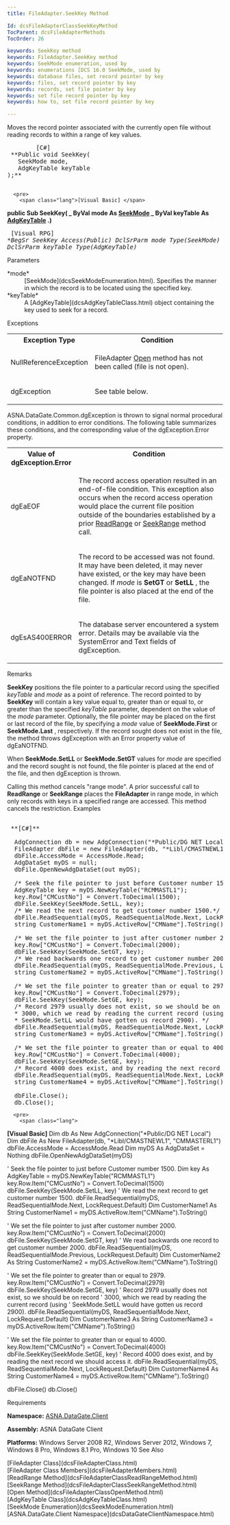 ```yaml
---
title: FileAdapter.SeekKey Method

Id: dcsFileAdapterClassSeekKeyMethod
TocParent: dcsFileAdapterMethods
TocOrder: 26

keywords: SeekKey method
keywords: FileAdapter.SeekKey method
keywords: SeekMode enumeration, used by
keywords: enumerations [DCS 16.0 SeekMode, used by
keywords: database files, set record pointer by key
keywords: files, set record pointer by key
keywords: records, set file pointer by key
keywords: set file record pointer by key
keywords: how to, set file record pointer by key

---
```


Moves the record pointer associated with the currently open file without reading records to within a range of key values.
<pre>
        <span class="lang">[C#]</span>
 **Public void SeekKey(
   SeekMode mode,
   AdgKeyTable keyTable
);** 
      </pre>
      <pre>
        <span class="lang">[Visual Basic] </span>
 **public Sub SeekKey( _
   ByVal mode As [SeekMode](dcsSeekModeEnumeration.html) _
   ByVal keyTable As [AdgKeyTable](dcsAdgKeyTableClass.html)
.)** 
      </pre>
      <pre class="prettyprint">
        <span class="lang">[Visual RPG]</span>
 **BegSr SeekKey Access(*Public)
   DclSrParm mode Type(SeekMode)
   DclSrParm keyTable Type(AdgKeyTable)** 
      </pre>

Parameters

<dl>
        <dt>
 *mode* 
        </dt>
        <dd>[SeekMode](dcsSeekModeEnumeration.html). Specifies the manner in 
						which the record is to be located using the specified key. </dd>
        <dt>
 *keyTable* 
        </dt>
        <dd>A [AdgKeyTable](dcsAdgKeyTableClass.html)  object containing the 
				key used to seek for a record.
							</dd>
</dl>

Exceptions

<table class="dtTABLE" id="table2" x-use-null-cells="x-use-null-cells" style="border-spacing: 0px; x-cell-content-align: Top" cellspacing="0">
          <colgroup span="1">
            <col span="1" style="FONT-WEIGHT: bold; WIDTH: 30%" />
            <col span="1" style="WIDTH: 70%" />
          </colgroup>
          <tr valign="top">
            <th colspan="1" rowspan="1">
							Exception Type
						</th>
            <th colspan="1" rowspan="1">
							Condition
						</th>
          </tr>
          <tr>
            <td colspan="1" rowspan="1">

NullReferenceException
</td>
            <td colspan="1" rowspan="1">

FileAdapter [Open](dcsFileAdapterClassOpenMethod.html) method has not been called (file is not open).
</td>
          </tr>
          <tr>
            <td colspan="1" rowspan="1">

dgException
</td>
            <td colspan="1" rowspan="1">

See table below.
</td>
          </tr>
</table>

ASNA.DataGate.Common.dgException is thrown to signal normal procedural conditions, in addition to error conditions. The following table summarizes these conditions, and the corresponding value of the dgException.Error property. 
<br />

<table class="dtTABLE" id="table3" x-use-null-cells="x-use-null-cells" style="border-spacing: 0px;     x-cell-content-align: Top" cellspacing="0">
          <colgroup span="1">
            <col span="1" style="FONT-WEIGHT: bold; WIDTH: 20%" />
            <col span="1" style="WIDTH: 70%" />
          </colgroup>
          <tr valign="top">
            <th colspan="1" rowspan="1">
							Value of dgException.Error
						</th>
            <th colspan="1" rowspan="1">
							Condition
						</th>
          </tr>
          <tr>
            <td colspan="1" rowspan="1">

dgEaEOF
</td>
            <td colspan="1" rowspan="1">

The record access operation resulted in an end-of-file condition. This exception also occurs when the record access operation would place the current file position outside of the boundaries established by a prior [ ReadRange](dcsFileAdapterClassReadRangeMethod.html) or [SeekRange](dcsFileAdapterClassSeekRangeMethod.html) method call.
</td>
          </tr>
          <tr>
            <td colspan="1" rowspan="1">

dgEaNOTFND
</td>
            <td colspan="1" rowspan="1">

The record to be accessed was not found. It may have been deleted, it may never have existed, or the key may have been changed. If *mode* is **SetGT** or **SetLL** , the file pointer is also placed at the end of the file.
</td>
          </tr>
          <tr>
            <td colspan="1" rowspan="1">

dgEsAS400ERROR
</td>
            <td colspan="1" rowspan="1">

The database server encountered a system error. Details may be available via the SystemError and Text fields of dgException.
</td>
          </tr>
</table>

Remarks

**SeekKey** positions the file pointer to a particular record using the specified *keyTable* and *mode* as a point of reference. The record pointed to by **SeekKey** will contain a key value equal to, greater than or equal to, or greater than the specified *keyTable* parameter, dependent on the value of the *mode* parameter. Optionally, the file pointer may be placed on the first or last record of the file, by specifying a *mode* value of **SeekMode.First** or **SeekMode.Last** , respectively. If the record sought does not exist in the file, the method throws dgException with an Error property value of dgEaNOTFND.

When **SeekMode.SetLL** or **SeekMode.SetGT** values for *mode* are specified and the record sought is not found, the file pointer is placed at the end of the file, and then dgException is thrown.

Calling this method cancels "range mode". A prior successful call to **ReadRange** or **SeekRange** places the **FileAdapter** in range mode, in which only records with keys in a specified range are accessed. This method cancels the restriction.
Examples

<pre>
        <span class="lang">
 **[C#]** 
        </span>
  AdgConnection db = new AdgConnection("*Public/DG NET Local");
  FileAdapter dbFile = new FileAdapter(db, "*Libl/CMASTNEWL1", "CMMASTERL1");
  dbFile.AccessMode = AccessMode.Read;
  AdgDataSet myDS = null;
  dbFile.OpenNewAdgDataSet(out myDS);

  /* Seek the file pointer to just before Customer number 1500. */
  AdgKeyTable key = myDS.NewKeyTable("RCMMASTL1");
  key.Row["CMCustNo"] = Convert.ToDecimal(1500);
  dbFile.SeekKey(SeekMode.SetLL, key);
  /* We read the next record to get customer number 1500.*/
  dbFile.ReadSequential(myDS, ReadSequentialMode.Next, LockRequest.Default);
  string CustomerName1 = myDS.ActiveRow["CMName"].ToString();

  /* We set the file pointer to just after customer number 2000. */
  key.Row["CMCustNo"] = Convert.ToDecimal(2000);
  dbFile.SeekKey(SeekMode.SetGT, key);
  /* We read backwards one record to get customer number 2000. */
  dbFile.ReadSequential(myDS, ReadSequentialMode.Previous, LockRequest.Default);
  string CustomerName2 = myDS.ActiveRow["CMName"].ToString();

  /* We set the file pointer to greater than or equal to 2979. */
  key.Row["CMCustNo"] = Convert.ToDecimal(2979);
  dbFile.SeekKey(SeekMode.SetGE, key);
  /* Record 2979 usually does not exist, so we should be on record
  * 3000, which we read by reading the current record (using
  * SeekMode.SetLL would have gotten us record 2900). */
  dbFile.ReadSequential(myDS, ReadSequentialMode.Next, LockRequest.Default);
  string CustomerName3 = myDS.ActiveRow["CMName"].ToString();

  /* We set the file pointer to greater than or equal to 4000. */
  key.Row["CMCustNo"] = Convert.ToDecimal(4000);
  dbFile.SeekKey(SeekMode.SetGE, key);
  /* Record 4000 does exist, and by reading the next record we should access it. */
  dbFile.ReadSequential(myDS, ReadSequentialMode.Next, LockRequest.Default);
  string CustomerName4 = myDS.ActiveRow["CMName"].ToString();

  dbFile.Close();
  db.Close();</pre>
      <pre>
        <span class="lang">
 **[Visual Basic]** 
        </span>
  Dim db As New AdgConnection("*Public/DG NET Local")
  Dim dbFile As New FileAdapter(db, "*Libl/CMASTNEWL1", "CMMASTERL1")
  dbFile.AccessMode = AccessMode.Read
  Dim myDS As AdgDataSet = Nothing
  dbFile.OpenNewAdgDataSet(myDS)

  ' Seek the file pointer to just before Customer number 1500. 
  Dim key As AdgKeyTable = myDS.NewKeyTable("RCMMASTL1")
  key.Row.Item("CMCustNo") = Convert.ToDecimal(1500)
  dbFile.SeekKey(SeekMode.SetLL, key)
  ' We read the next record to get customer number 1500.
  dbFile.ReadSequential(myDS, ReadSequentialMode.Next, LockRequest.Default)
  Dim CustomerName1 As String
  CustomerName1 = myDS.ActiveRow.Item("CMName").ToString()

  ' We set the file pointer to just after customer number 2000. 
  key.Row.Item("CMCustNo") = Convert.ToDecimal(2000)
  dbFile.SeekKey(SeekMode.SetGT, key)
  ' We read backwards one record to get customer number 2000. 
  dbFile.ReadSequential(myDS, ReadSequentialMode.Previous, LockRequest.Default)
  Dim CustomerName2 As String
  CustomerName2 = myDS.ActiveRow.Item("CMName").ToString()

  ' We set the file pointer to greater than or equal to 2979. 
  key.Row.Item("CMCustNo") = Convert.ToDecimal(2979)
  dbFile.SeekKey(SeekMode.SetGE, key)
  ' Record 2979 usually does not exist, so we should be on record
  ' 3000, which we read by reading the current record (using
  ' SeekMode.SetLL would have gotten us record 2900). 
  dbFile.ReadSequential(myDS, ReadSequentialMode.Next, LockRequest.Default)
  Dim CustomerName3 As String
  CustomerName3 = myDS.ActiveRow.Item("CMName").ToString()

  ' We set the file pointer to greater than or equal to 4000. 
  key.Row.Item("CMCustNo") = Convert.ToDecimal(4000)
  dbFile.SeekKey(SeekMode.SetGE, key)
  ' Record 4000 does exist, and by reading the next record we should access it. 
  dbFile.ReadSequential(myDS, ReadSequentialMode.Next, LockRequest.Default)
  Dim CustomerName4 As String
  CustomerName4 = myDS.ActiveRow.Item("CMName").ToString()

  dbFile.Close()
  db.Close()
</pre>

Requirements

**Namespace:** [ASNA.DataGate.Client](dcsDataGateClientNamespace.html) 

**Assembly:** ASNA DataGate Client

**Platforms:** Windows Server 2008 R2, Windows Server 2012, Windows 7, Windows 8 Pro, Windows 8.1 Pro, Windows 10
See Also

<dl />
      [FileAdapter Class](dcsFileAdapterClass.html)
      <br />
      [FileAdapter Class Members](dcsFileAdapterMembers.html)
      <br />
      [ReadRange Method](dcsFileAdapterClassReadRangeMethod.html)
      <br />
      [SeekRange Method](dcsFileAdapterClassSeekRangeMethod.html)
      <br />
      [Open Method](dcsFileAdapterClassOpenMethod.html)
      <br />
      [AdgKeyTable Class](dcsAdgKeyTableClass.html)
      <br />
      [SeekMode Enumeration](dcsSeekModeEnumeration.html)
      <br />
      [ASNA.DataGate.Client Namespace](dcsDataGateClientNamespace.html)

